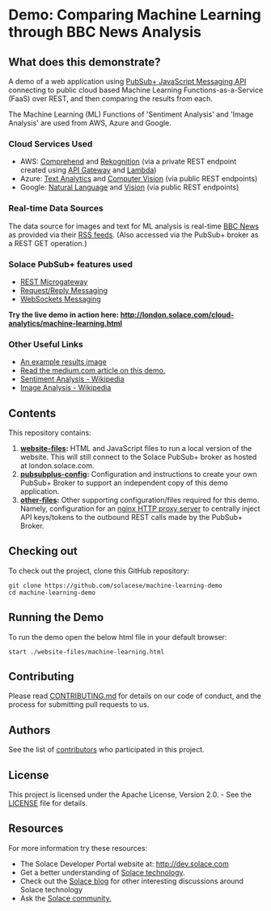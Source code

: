 # Demo: Comparing Machine Learning through BBC News Analysis

## What does this demonstrate?

A demo of a web application using [PubSub+ JavaScript Messaging API](https://dev.solace.com/tech/javascript-api/) connecting to public cloud based Machine Learning Functions-as-a-Service (FaaS) over REST, and then comparing the results from each.

The Machine Learning (ML) Functions of 'Sentiment Analysis' and 'Image Analysis' are used from AWS, Azure and Google.

### Cloud Services Used
- AWS: [Comprehend](https://aws.amazon.com/comprehend/) and [Rekognition](https://aws.amazon.com/rekognition/) (via a private REST endpoint created using [API Gateway](https://aws.amazon.com/api-gateway/) and [Lambda](https://aws.amazon.com/lambda/))
- Azure: [Text Analytics](https://azure.microsoft.com/en-us/services/cognitive-services/text-analytics/) and [Computer Vision](https://azure.microsoft.com/en-us/services/cognitive-services/computer-vision/) (via public REST endpoints)
- Google: [Natural Language](https://cloud.google.com/natural-language/) and [Vision](https://cloud.google.com/vision/) (via public REST endpoints)

### Real-time Data Sources

The data source for images and text for ML analysis is real-time [BBC News](https://bbc.co.uk/news) as provided via their [RSS feeds](https://www.bbc.co.uk/news/10628494#userss). (Also accessed via the PubSub+ broker as a REST GET operation.)

  
### Solace PubSub+ features used
- [REST Microgateway](https://docs.solace.com/Features/Microgateway-Concepts/Microgateway-Use-Cases.htm)
- [Request/Reply Messaging](https://docs.solace.com/Messaging-Basics/Core-Concepts-Message-Models.htm#Request-)
- [WebSockets Messaging](https://docs.solace.com/Solace-PubSub-Messaging-APIs/JavaScript-API/Web-Messaging-Concepts/Web-Messaging-Architectures.htm)

**Try the live demo in action here:
http://london.solace.com/cloud-analytics/machine-learning.html**

### Other Useful Links
- [An example results image](website-files/example-result-1.png)
- [Read the medium.com article on this demo.](https://medium.com/solacedotcom/comparing-machine-learning-through-bbc-news-analysis-84ad9d7b1c94)
- [Sentiment Analysis - Wikipedia](https://en.wikipedia.org/wiki/Sentiment_analysis)
- [Image Analysis - Wikipedia](https://en.wikipedia.org/wiki/Image_analysis)


## Contents

This repository contains:

1. **[website-files](website-files/):** HTML and JavaScript files to run a local version of the website. This will still connect to the Solace PubSub+ broker as hosted at london.solace.com. 
2. **[pubsubplus-config](pubsubplus-config/):** Configuration and instructions to create your own PubSub+ Broker to support an independent copy of this demo application. 
3. **[other-files](other-files/):** Other supporting configuration/files required for this demo. Namely, configuration for an [nginx HTTP proxy server](https://docs.nginx.com/nginx/admin-guide/web-server/reverse-proxy/) to centrally inject API keys/tokens to the outbound REST calls made by the PubSub+ Broker.

## Checking out

To check out the project, clone this GitHub repository:

```
git clone https://github.com/solacese/machine-learning-demo
cd machine-learning-demo
```

## Running the Demo

To run the demo open the below html file in your default browser:

```
start ./website-files/machine-learning.html
```

## Contributing

Please read [CONTRIBUTING.md](CONTRIBUTING.md) for details on our code of conduct, and the process for submitting pull requests to us.

## Authors

See the list of [contributors](https://github.com/solacese/machine-learning-demo/graphs/contributors) who participated in this project.

## License

This project is licensed under the Apache License, Version 2.0. - See the [LICENSE](LICENSE) file for details.

## Resources

For more information try these resources:

- The Solace Developer Portal website at: http://dev.solace.com
- Get a better understanding of [Solace technology](http://dev.solace.com/tech/).
- Check out the [Solace blog](http://dev.solace.com/blog/) for other interesting discussions around Solace technology
- Ask the [Solace community.](http://dev.solace.com/community/)
